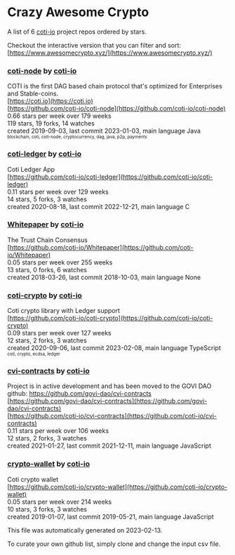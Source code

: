# Crazy Awesome Crypto
A list of 6 [coti-io](https://github.com/coti-io) project repos ordered by stars.  

Checkout the interactive version that you can filter and sort: 
[https://www.awesomecrypto.xyz/](https://www.awesomecrypto.xyz/)  


### [coti-node](https://github.com/coti-io/coti-node) by [coti-io](https://github.com/coti-io)  
COTI is the first DAG based chain protocol that's optimized for Enterprises and Stable-coins.   
[https://coti.io](https://coti.io)  
[https://github.com/coti-io/coti-node](https://github.com/coti-io/coti-node)  
0.66 stars per week over 179 weeks  
119 stars, 19 forks, 14 watches  
created 2019-09-03, last commit 2023-01-03, main language Java  
<sub><sup>blockchain, coti, coti-node, cryptocurrency, dag, java, p2p, payments</sup></sub>


### [coti-ledger](https://github.com/coti-io/coti-ledger) by [coti-io](https://github.com/coti-io)  
Coti Ledger App  
[https://github.com/coti-io/coti-ledger](https://github.com/coti-io/coti-ledger)  
0.11 stars per week over 129 weeks  
14 stars, 5 forks, 3 watches  
created 2020-08-18, last commit 2022-12-21, main language C  


### [Whitepaper](https://github.com/coti-io/Whitepaper) by [coti-io](https://github.com/coti-io)  
The Trust Chain Consensus  
[https://github.com/coti-io/Whitepaper](https://github.com/coti-io/Whitepaper)  
0.05 stars per week over 255 weeks  
13 stars, 0 forks, 6 watches  
created 2018-03-26, last commit 2018-10-03, main language None  


### [coti-crypto](https://github.com/coti-io/coti-crypto) by [coti-io](https://github.com/coti-io)  
Coti crypto library with Ledger support  
[https://github.com/coti-io/coti-crypto](https://github.com/coti-io/coti-crypto)  
0.09 stars per week over 127 weeks  
12 stars, 2 forks, 3 watches  
created 2020-09-06, last commit 2023-02-08, main language TypeScript  
<sub><sup>coti, crypto, ecdsa, ledger</sup></sub>


### [cvi-contracts](https://github.com/coti-io/cvi-contracts) by [coti-io](https://github.com/coti-io)  
Project is in active development and has been moved to the GOVI DAO github: https://github.com/govi-dao/cvi-contracts  
[https://github.com/govi-dao/cvi-contracts](https://github.com/govi-dao/cvi-contracts)  
[https://github.com/coti-io/cvi-contracts](https://github.com/coti-io/cvi-contracts)  
0.11 stars per week over 106 weeks  
12 stars, 2 forks, 3 watches  
created 2021-01-27, last commit 2021-12-11, main language JavaScript  


### [crypto-wallet](https://github.com/coti-io/crypto-wallet) by [coti-io](https://github.com/coti-io)  
Coti crypto wallet  
[https://github.com/coti-io/crypto-wallet](https://github.com/coti-io/crypto-wallet)  
0.05 stars per week over 214 weeks  
10 stars, 3 forks, 3 watches  
created 2019-01-07, last commit 2019-05-21, main language JavaScript  


This file was automatically generated on 2023-02-13.  

To curate your own github list, simply clone and change the input csv file.  